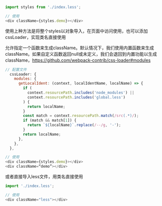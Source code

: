 ```js
import styles from './index.less';

// 使用
<div className={styles.demo}></div>
```
使用上种方法是将整个styles以对象导入，在页面中访问使用，也可以添加cssLoader，实现类名直接使用

允许指定一个函数来生成className。默认情况下，我们使用内置函数来生成className。如果自定义函数返回null或未定义，我们会退回到内置功能以生成className，https://github.com/webpack-contrib/css-loader#modules
```js
// 配置文件
  cssLoader: {
    modules: {
      getLocalIdent: (context, localIdentName, localName) => {
        if (
          context.resourcePath.includes('node_modules') ||
          context.resourcePath.includes('global.less')
        ) {
          return localName;
        }
        const match = context.resourcePath.match(/src(.*)/);
        if (match && match[1]) {
          return `${localName}`.replace(/--/g, '-');
        }
        return localName;
      },
    },
  },

// 使用
<div className={styles.demo}></div>
<div className=“demo”></div>
```

或者直接导入less文件，用类名直接使用
```js
import './index.less';

// 使用
<div className="less"></div>
```